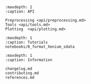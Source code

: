 ```{include} ../README.md

```

```{toctree}
:maxdepth: 2
:caption: API

Preprocessing <api/preprocessing.md>
Tools <api/tools.md>
Plotting  <api/plotting.md>

```

```{toctree}
:maxdepth: 1
:caption: Tutorials
notebooks/0_format_Xenium_sdata

```

```{toctree}
:maxdepth: 1
:caption: Information

changelog.md
contributing.md
references.md

```

